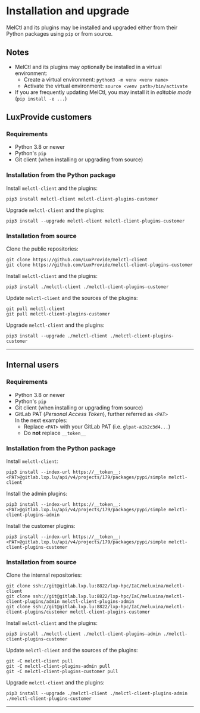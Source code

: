 <!-- vim: set ft=4 ts=Markdown -->

# Installation and upgrade

MelCtl and its plugins may be installed and upgraded either from their Python
packages using `pip` or from source.

## Notes

* MelCtl and its plugins may optionally be installed in a virtual environment:
    * Create a virtual environment: `python3 -m venv <venv name>`
    * Activate the virtual environment: `source <venv path>/bin/activate`
* If you are frequently updating MelCtl, you may install it in _editable mode_ (`pip install -e ...`)

## LuxProvide customers

### Requirements

* Python 3.8 or newer
* Python's `pip`
* Git client (when installing or upgrading from source)

### Installation from the Python package

Install `melctl-client` and the plugins:

```shell
pip3 install melctl-client melctl-client-plugins-customer
```

Upgrade `melctl-client` and the plugins:

```
pip3 install --upgrade melctl-client melctl-client-plugins-customer
```

### Installation from source

Clone the public repositories:

```shell
git clone https://github.com/LuxProvide/melctl-client
git clone https://github.com/LuxProvide/melctl-client-plugins-customer
```

Install `melctl-client` and the plugins:

```shell
pip3 install ./melctl-client ./melctl-client-plugins-customer
```

Update `melctl-client` and the sources of the plugins:

```shell
git pull melctl-client
git pull melctl-client-plugins-customer
```

Upgrade `melctl-client` and the plugins:

```shell
pip3 install --upgrade ./melctl-client ./melctl-client-plugins-customer
```

---

## Internal users

### Requirements

* Python 3.8 or newer
* Python's `pip`
* Git client (when installing or upgrading from source)
* GitLab PAT (_Personal Access Token_), further referred as `<PAT>`  
    In the next examples:
    * Replace `<PAT>` with your GitLab PAT (i.e. `glpat-a1b2c3d4...`)
    * Do **not** replace `__token__`

### Installation from the Python package

Install `melctl-client`:

```shell
pip3 install --index-url https://__token__:<PAT>@gitlab.lxp.lu/api/v4/projects/179/packages/pypi/simple melctl-client
```

Install the admin plugins:

```shell
pip3 install --index-url https://__token__:<PAT>@gitlab.lxp.lu/api/v4/projects/179/packages/pypi/simple melctl-client-plugins-admin
```

Install the customer plugins:

```shell
pip3 install --index-url https://__token__:<PAT>@gitlab.lxp.lu/api/v4/projects/179/packages/pypi/simple melctl-client-plugins-customer
```

### Installation from source

Clone the internal repositories:

```shell
git clone ssh://git@gitlab.lxp.lu:8822/lxp-hpc/IaC/meluxina/melctl-client
git clone ssh://git@gitlab.lxp.lu:8822/lxp-hpc/IaC/meluxina/melctl-client-plugins/admin melctl-client-plugins-admin
git clone ssh://git@gitlab.lxp.lu:8822/lxp-hpc/IaC/meluxina/melctl-client-plugins/customer melctl-client-plugins-customer
```

Install `melctl-client` and the plugins:

```shell
pip3 install ./melctl-client ./melctl-client-plugins-admin ./melctl-client-plugins-customer
```

Update `melctl-client` and the sources of the plugins:

```shell
git -C melctl-client pull
git -C melctl-client-plugins-admin pull
git -C melctl-client-plugins-customer pull
```

Upgrade `melctl-client` and the plugins:

```shell
pip3 install --upgrade ./melctl-client ./melctl-client-plugins-admin ./melctl-client-plugins-customer
```

---
